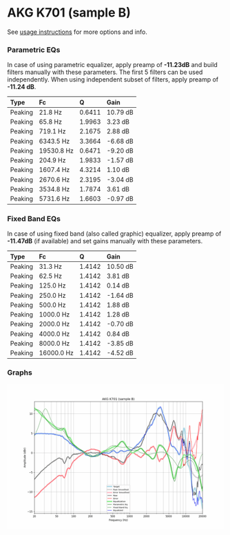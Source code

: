# AKG K701 (sample B)
See [usage instructions](https://github.com/jaakkopasanen/AutoEq#usage) for more options and info.

### Parametric EQs
In case of using parametric equalizer, apply preamp of **-11.23dB** and build filters manually
with these parameters. The first 5 filters can be used independently.
When using independent subset of filters, apply preamp of **-11.24 dB**.

| Type    | Fc         |      Q | Gain     |
|:--------|:-----------|:-------|:---------|
| Peaking | 21.8 Hz    | 0.6411 | 10.79 dB |
| Peaking | 65.8 Hz    | 1.9963 | 3.23 dB  |
| Peaking | 719.1 Hz   | 2.1675 | 2.88 dB  |
| Peaking | 6343.5 Hz  | 3.3664 | -6.68 dB |
| Peaking | 19530.8 Hz | 0.6471 | -9.20 dB |
| Peaking | 204.9 Hz   | 1.9833 | -1.57 dB |
| Peaking | 1607.4 Hz  | 4.3214 | 1.10 dB  |
| Peaking | 2670.6 Hz  | 2.3195 | -3.04 dB |
| Peaking | 3534.8 Hz  | 1.7874 | 3.61 dB  |
| Peaking | 5731.6 Hz  | 1.6603 | -0.97 dB |

### Fixed Band EQs
In case of using fixed band (also called graphic) equalizer, apply preamp of **-11.47dB**
(if available) and set gains manually with these parameters.

| Type    | Fc         |      Q | Gain     |
|:--------|:-----------|:-------|:---------|
| Peaking | 31.3 Hz    | 1.4142 | 10.50 dB |
| Peaking | 62.5 Hz    | 1.4142 | 3.81 dB  |
| Peaking | 125.0 Hz   | 1.4142 | 0.14 dB  |
| Peaking | 250.0 Hz   | 1.4142 | -1.64 dB |
| Peaking | 500.0 Hz   | 1.4142 | 1.88 dB  |
| Peaking | 1000.0 Hz  | 1.4142 | 1.28 dB  |
| Peaking | 2000.0 Hz  | 1.4142 | -0.70 dB |
| Peaking | 4000.0 Hz  | 1.4142 | 0.84 dB  |
| Peaking | 8000.0 Hz  | 1.4142 | -3.85 dB |
| Peaking | 16000.0 Hz | 1.4142 | -4.52 dB |

### Graphs
![](./AKG%20K701%20(sample%20B).png)